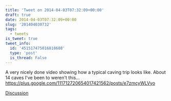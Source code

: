 ```yaml
---
title: 'Tweet on 2014-04-03T07:32:09+00:00'
draft: true
date: 2014-04-03T07:32:09+00:00
slug: '201404030732'
tags:
  - tweets
is_tweet: true
tweet_info:
  id: '451517475016818688'
  type: 'post'
  is_thread: False
---
```




A very nicely done video showing how a typical caving trip looks like. About 14 caves I've been to weren't this… <https://plus.google.com/111712720654017421562/posts/e7zmcyWLVyo>

[Discussion](https://x.com/sytelus/status/451517475016818688)
